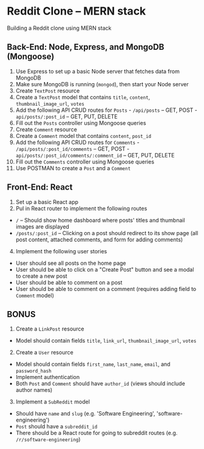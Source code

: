 # Reddit Clone – MERN stack
Building a Reddit clone using MERN stack


## Back-End: Node, Express, and MongoDB (Mongoose)
1. Use Express to set up a basic Node server that fetches data from MongoDB
2. Make sure MongoDB is running (`mongod`), then start your Node server
2. Create `TextPost` resource
  1. Create a `TextPost` model that contains `title`, `content`, `thumbnail_image_url`, `votes`
  2. Add the following API CRUD routes for `Posts`
    - `/api/posts` – GET, POST
    - `api/posts/:post_id` – GET, PUT, DELETE
  3. Fill out the `Posts` controller using Mongoose queries
4. Create `Comment` resource
  1. Create a `Comment` model that contains `content`, `post_id`
  2. Add the following API CRUD routes for `Comments`
    - `/api/posts/:post_id/comments` – GET, POST
    - `api/posts/:post_id/comments/:comment_id` – GET, PUT, DELETE
  3. Fill out the `Comments` controller using Mongoose queries
5. Use POSTMAN to create a `Post` and a `Comment`


## Front-End: React
1. Set up a basic React app
3. Pul in React router to implement the following routes
  - `/` – Should show home dashboard where posts' titles and thumbnail images are displayed
  - `/posts/:post_id` – Clicking on a post should redirect to its show page (all post content, attached comments, and form for adding comments)
4. Implement the following user stories
  - User should see all posts on the home page
  - User should be able to click on a "Create Post" button and see a modal to create a new post
  - User should be able to comment on a post
  - User should be able to comment on a comment (requires adding field to `Comment` model)

## BONUS
1. Create a `LinkPost` resource
  - Model should contain fields `title`, `link_url`, `thumbnail_image_url`, `votes`
2. Create a `User` resource 
  - Model should contain fields `first_name`, `last_name`, `email`, and `password_hash`
  - Implement authentication
  - Both `Post` and `Comment` should have `author_id` (views should include author names)
3. Implement a `SubReddit` model
  - Should have `name` and `slug` (e.g. 'Software Engineering', 'software-engineering')
  - `Post` should have a `subreddit_id`
  - There should be a React route for going to subreddit routes (e.g. `/r/software-engineering`)
